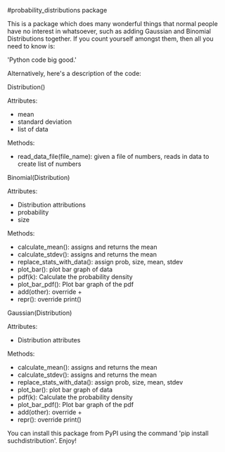 #probability_distributions package

This is a package which does many wonderful things that normal people have no interest in whatsoever, such as adding Gaussian and Binomial Distributions together.
If you count yourself amongst them, then all you need to know is:

'Python code big good.'

Alternatively, here's a description of the code:

Distribution()

Attributes:

- mean
- standard deviation
- list of data

Methods:

- read_data_file(file_name): given a file of numbers, reads in data to create list of numbers

Binomial(Distribution)

Attributes:

- Distribution attributions
- probability
- size

Methods:

- calculate_mean(): assigns and returns the mean
- calculate_stdev(): assigns and returns the mean
- replace_stats_with_data(): assign prob, size, mean, stdev
- plot_bar(): plot bar graph of data
- pdf(k): Calculate the probability density
- plot_bar_pdf(): Plot bar graph of the pdf
- add(other): override +
- repr(): override print()

Gaussian(Distribution)

Attributes:

- Distribution attributes

Methods:

- calculate_mean(): assigns and returns the mean
- calculate_stdev(): assigns and returns the mean
- replace_stats_with_data(): assign prob, size, mean, stdev
- plot_bar(): plot bar graph of data
- pdf(k): Calculate the probability density
- plot_bar_pdf(): Plot bar graph of the pdf
- add(other): override +
- repr(): override print()


You can install this package from PyPI using the command 'pip install suchdistribution'.
Enjoy!

